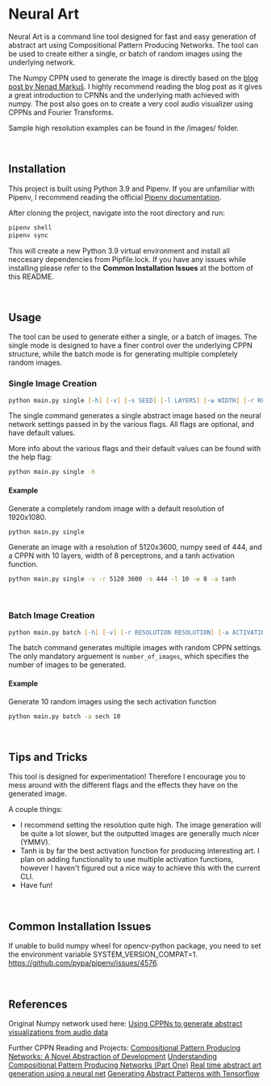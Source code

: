 # Neural Art

Neural Art is a command line tool designed for fast and easy generation of abstract art using Compositional Pattern Producing Networks. The tool can be used to create either a single, or batch of random images using the underlying network. 

The Numpy CPPN used to generate the image is directly based on the [blog post by Nenad Markuš](https://nenadmarkus.com/p/visualizing-audio-with-cppns/). I highly recommend reading the blog post as it gives a great introduction to CPNNs and the underlying math achieved with numpy. The post also goes on to create a very cool audio visualizer using CPPNs and Fourier Transforms. 

Sample high resolution examples can be found in the /images/ folder. 

&nbsp;
## Installation

This project is built using Python 3.9 and Pipenv. If you are unfamiliar with Pipenv, I recommend reading the official [Pipenv documentation](https://pipenv-fork.readthedocs.io/en/latest/).

After cloning the project, navigate into the root directory and run:

```zsh
pipenv shell
pipenv sync
```

This will create a new Python 3.9 virtual environment and install all neccesary dependencies from Pipfile.lock. If you have any issues while installing please refer to the **Common Installation Issues** at the bottom of this README.

&nbsp;
## Usage
The tool can be used to generate either a single, or a batch of images. The single mode is designed to have a finer control over the underlying CPPN structure, while the batch mode is for generating multiple completely random images. 

### Single Image Creation
```zsh
python main.py single [-h] [-v] [-s SEED] [-l LAYERS] [-w WIDTH] [-r RESOLUTION RESOLUTION] [-a ACTIVATION]
```

The single command generates a single abstract image based on the neural network settings passed in by the various flags. All flags are optional, and have default values. 

More info about the various flags and their default values can be found with the help flag:
```zsh
python main.py single -h
```

#### Example
Generate a completely random image with a default resolution of 1920x1080.
```zsh
python main.py single
```

Generate an image with a resolution of 5120x3600, numpy seed of 444, and a CPPN with 10 layers, width of 8 perceptrons, and a tanh activation function. 
```zsh
python main.py single -v -r 5120 3600 -s 444 -l 10 -w 8 -a tanh
```

&nbsp;
### Batch Image Creation
```zsh
python main.py batch [-h] [-v] [-r RESOLUTION RESOLUTION] [-a ACTIVATION] number_of_images
```

The batch command generates multiple images with random CPPN settings. The only mandatory arguement is `number_of_images`, which specifies the number of images to be generated. 

#### Example
Generate 10 random images using the sech activation function
```zsh
python main.py batch -a sech 10
```

&nbsp;
## Tips and Tricks
This tool is designed for experimentation! Therefore I encourage you to mess around with the different flags and the effects they have on the generated image.

A couple things:
- I recommend setting the resolution quite high. The image generation will be quite a lot slower, but the outputted images are generally much nicer (YMMV).
- Tanh is by far the best activation function for producing interesting art. I plan on adding functionality to use multiple activation functions, however I haven't figured out a nice way to achieve this with the current CLI. 
- Have fun!

&nbsp;
## Common Installation Issues
If unable to build numpy wheel for opencv-python package, you need to set the environment variable SYSTEM_VERSION_COMPAT=1. https://github.com/pypa/pipenv/issues/4576. 

&nbsp;
## References
Original Numpy network used here:
[Using CPPNs to generate abstract visualizations from audio data](https://nenadmarkus.com/p/visualizing-audio-with-cppns/)

Further CPPN Reading and Projects:
[Compositional Pattern Producing Networks: A Novel Abstraction of Development](https://eplex.cs.ucf.edu/papers/stanley_gpem07.pdf)
[Understanding Compositional Pattern Producing Networks (Part One)](https://towardsdatascience.com/understanding-compositional-pattern-producing-networks-810f6bef1b88)
[Real time abstract art generation using a neural net](https://www.expunctis.com/2020/01/19/Abstract-art.html)
[Generating Abstract Patterns with Tensorflow](https://blog.otoro.net/2016/03/25/generating-abstract-patterns-with-tensorflow/)

